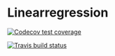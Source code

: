 # Linearregression
<!-- badges: start -->
  [![Codecov test coverage](https://codecov.io/gh/XuelinGu/Linear-regression/branch/master/graph/badge.svg)](https://codecov.io/gh/XuelinGu/Linear-regression?branch=master)
  <!-- badges: end -->
<!-- badges: start -->
  [![Travis build status](https://travis-ci.org/XuelinGu/Linear-regression.svg?branch=master)](https://travis-ci.org/XuelinGu/Linear-regression)
  <!-- badges: end -->

